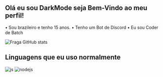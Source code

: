 ## Olá eu sou DarkMode seja Bem-Vindo ao meu perfil!

• Sou brazileiro e tenho 15 anos.
• Tenho um Bot de Discord
• Eu sou Coder de Batch

![Fraga GitHub stats](https://github-readme-stats.vercel.app/api?username=DarkMode-Coder&show_icons=true&theme=github_dark&count_private=true)

## Linguagens que eu uso normalmente

<div style="display: inline_block">
  <img align="center" alt="js" src="https://img.shields.io/badge/JavaScript-F7DF1E?style=for-the-badge&logo=javascript&logoColor=black" />
  <img align="center" alt="nodejs" src="https://img.shields.io/badge/Node.js-43853D?style=for-the-badge&logo=node.js&logoColor=white" />
</div><br/>
